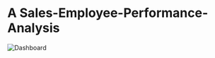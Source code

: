# A Sales-Employee-Performance-Analysis


![Dashboard](https://github.com/dike-okpan/Product-Employee-Performance-Analysis/main/Images/Dashboard1.png)



